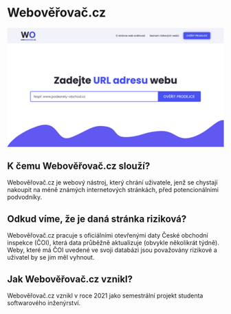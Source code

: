 # Webověřovač.cz

![alt text](https://github.com/jinambo/Weboverovac/blob/main/src/assets/preview.png?raw=true "Demo image")

## K čemu Webověřovač.cz slouží?

Webověřovač.cz je webový nástroj, který chrání uživatele, jenž se chystají nakoupit na méně známých internetových stránkách, před potencionálními podvodníky.


## Odkud víme, že je daná stránka riziková?

Webověřovač.cz pracuje s oficiálními otevřenými daty České obchodní inspekce (ČOI), která data průběžně aktualizuje (obvykle několikrát týdně). Weby, které má ČOI uvedené ve svoji databázi jsou považovány rizikové a uživatel by se jim měl vyhnout.


## Jak Webověřovač.cz vznikl?

Webověřovač.cz vznikl v roce 2021 jako semestrální projekt studenta softwarového inženýrství.
